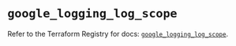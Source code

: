 # `google_logging_log_scope`

Refer to the Terraform Registry for docs: [`google_logging_log_scope`](https://registry.terraform.io/providers/hashicorp/google-beta/6.6.0/docs/resources/google_logging_log_scope).
